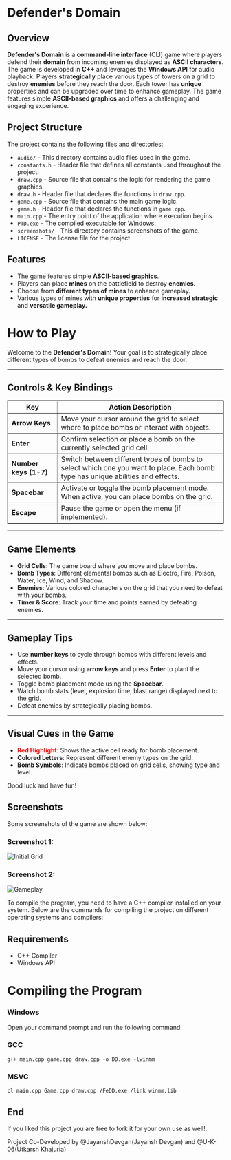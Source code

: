 # Defender's Domain

## Overview
**Defender's Domain** is a **command-line interface** (CLI) game where players defend their **domain** from incoming enemies displayed as **ASCII characters**. The game is developed in **C++** and leverages the **Windows API** for audio playback. Players **strategically** place various types of towers on a grid to destroy **enemies** before they reach the door. Each tower has **unique** properties and can be upgraded over time to enhance gameplay. The game features simple **ASCII-based graphics** and offers a challenging and engaging experience.

## Project Structure

The project contains the following files and directories:

- `audio/` - This directory contains audio files used in the game.
- `constants.h` - Header file that defines all constants used throughout the project.
- `draw.cpp` - Source file that contains the logic for rendering the game graphics.
- `draw.h` - Header file that declares the functions in `draw.cpp`.
- `game.cpp` - Source file that contains the main game logic.
- `game.h` - Header file that declares the functions in `game.cpp`.
- `main.cpp` - The entry point of the application where execution begins.
- `PTD.exe` - The compiled executable for Windows.
- `screenshots/` - This directory contains screenshots of the game.
- `LICENSE` - The license file for the project.

## Features
- The game features simple **ASCII-based graphics**.
- Players can place **mines** on the battlefield to destroy **enemies.**
- Choose from **different types of mines** to enhance gameplay.
- Various types of mines with **unique properties** for **increased strategic** and **versatile gameplay.**
<h1>How to Play</h1>

<p>Welcome to the <strong>Defender's Domain</strong>! Your goal is to strategically place different types of bombs to defeat enemies and reach the door.</p>

<hr>

<h2>Controls & Key Bindings</h2>

<table border="1" cellpadding="5" cellspacing="0" style="border-collapse: collapse;">
  <thead>
    <tr>
      <th>Key</th>
      <th>Action Description</th>
    </tr>
  </thead>
  <tbody>
    <tr>
      <td><strong>Arrow Keys</strong></td>
      <td>Move your cursor around the grid to select where to place bombs or interact with objects.</td>
    </tr>
    <tr>
      <td><strong>Enter</strong></td>
      <td>Confirm selection or place a bomb on the currently selected grid cell.</td>
    </tr>
    <tr>
      <td><strong>Number keys (1-7)</strong></td>
      <td>Switch between different types of bombs to select which one you want to place. Each bomb type has unique abilities and effects.</td>
    </tr>
    <tr>
      <td><strong>Spacebar</strong></td>
      <td>Activate or toggle the bomb placement mode. When active, you can place bombs on the grid.</td>
    </tr>
    <tr>
      <td><strong>Escape</strong></td>
      <td>Pause the game or open the menu (if implemented).</td>
    </tr>
  </tbody>
</table>

<hr>

<h2>Game Elements</h2>
<ul>
  <li><strong>Grid Cells</strong>: The game board where you move and place bombs.</li>
  <li><strong>Bomb Types</strong>: Different elemental bombs such as Electro, Fire, Poison, Water, Ice, Wind, and Shadow.</li>
  <li><strong>Enemies</strong>: Various colored characters on the grid that you need to defeat with your bombs.</li>
  <li><strong>Timer & Score</strong>: Track your time and points earned by defeating enemies.</li>
</ul>

<hr>

<h2>Gameplay Tips</h2>
<ul>
  <li>Use <strong>number keys</strong> to cycle through bombs with different levels and effects.</li>
  <li>Move your cursor using <strong>arrow keys</strong> and press <strong>Enter</strong> to plant the selected bomb.</li>
  <li>Toggle bomb placement mode using the <strong>Spacebar</strong>.</li>
  <li>Watch bomb stats (level, explosion time, blast range) displayed next to the grid.</li>
  <li>Defeat enemies by strategically placing bombs.</li>
</ul>

<hr>

<h2>Visual Cues in the Game</h2>
<ul>
  <li><span style="color:red; font-weight:bold;">Red Highlight</span>: Shows the active cell ready for bomb placement.</li>
  <li><strong>Colored Letters</strong>: Represent different enemy types on the grid.</li>
  <li><strong>Bomb Symbols</strong>: Indicate bombs placed on grid cells, showing type and level.</li>
</ul>
<p>Good luck and have fun!</p>

## Screenshots
Some screenshots of the game are shown below:

### Screenshot 1:
![Initial Grid](./screenshots/Game_ss_1.png)

### Screenshot 2:
![Gameplay](./screenshots/Game_ss_2.png)

To compile the program, you need to have a C++ compiler installed on your system. Below are the commands for compiling the project on different operating systems and compilers:

## Requirements
- C++ Compiler
- Windows API

# Compiling the Program
### Windows
Open your command prompt and run the following command:
### GCC
```
g++ main.cpp game.cpp draw.cpp -o DD.exe -lwinmm
```

### MSVC
``` 
cl main.cpp Game.cpp draw.cpp /FeDD.exe /link winmm.lib
```
## End
If you liked this project you are free to fork it for your own use as well!.

<footer>Project Co-Developed by @JayanshDevgan(Jayansh Devgan) and @U-K-06(Utkarsh Khajuria)</footer>
